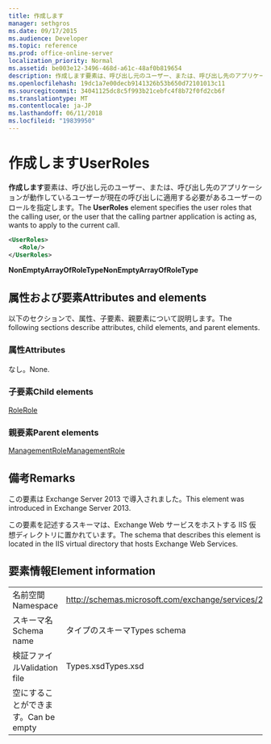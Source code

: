 ```yaml
---
title: 作成します
manager: sethgros
ms.date: 09/17/2015
ms.audience: Developer
ms.topic: reference
ms.prod: office-online-server
localization_priority: Normal
ms.assetid: be003e12-3496-468d-a61c-48af0b819654
description: 作成します要素は、呼び出し元のユーザー、または、呼び出し先のアプリケーションが動作しているユーザーが現在の呼び出しに適用する必要があるユーザーのロールを指定します。
ms.openlocfilehash: 19dc1a7e00decb9141326b53b650d72101013c11
ms.sourcegitcommit: 34041125dc8c5f993b21cebfc4f8b72f0fd2cb6f
ms.translationtype: MT
ms.contentlocale: ja-JP
ms.lasthandoff: 06/11/2018
ms.locfileid: "19839950"
---
```

# <a name="userroles"></a><span data-ttu-id="99514-103">作成します</span><span class="sxs-lookup"><span data-stu-id="99514-103">UserRoles</span></span>

<span data-ttu-id="99514-104">**作成します**要素は、呼び出し元のユーザー、または、呼び出し先のアプリケーションが動作しているユーザーが現在の呼び出しに適用する必要があるユーザーのロールを指定します。</span><span class="sxs-lookup"><span data-stu-id="99514-104">The **UserRoles** element specifies the user roles that the calling user, or the user that the calling partner application is acting as, wants to apply to the current call.</span></span> 
  
```XML
<UserRoles>
   <Role/>
</UserRoles>
```

 <span data-ttu-id="99514-105">**NonEmptyArrayOfRoleType**</span><span class="sxs-lookup"><span data-stu-id="99514-105">**NonEmptyArrayOfRoleType**</span></span>
## <a name="attributes-and-elements"></a><span data-ttu-id="99514-106">属性および要素</span><span class="sxs-lookup"><span data-stu-id="99514-106">Attributes and elements</span></span>

<span data-ttu-id="99514-107">以下のセクションで、属性、子要素、親要素について説明します。</span><span class="sxs-lookup"><span data-stu-id="99514-107">The following sections describe attributes, child elements, and parent elements.</span></span>
  
### <a name="attributes"></a><span data-ttu-id="99514-108">属性</span><span class="sxs-lookup"><span data-stu-id="99514-108">Attributes</span></span>

<span data-ttu-id="99514-109">なし。</span><span class="sxs-lookup"><span data-stu-id="99514-109">None.</span></span>
  
### <a name="child-elements"></a><span data-ttu-id="99514-110">子要素</span><span class="sxs-lookup"><span data-stu-id="99514-110">Child elements</span></span>

[<span data-ttu-id="99514-111">Role</span><span class="sxs-lookup"><span data-stu-id="99514-111">Role</span></span>](role.md)
  
### <a name="parent-elements"></a><span data-ttu-id="99514-112">親要素</span><span class="sxs-lookup"><span data-stu-id="99514-112">Parent elements</span></span>

[<span data-ttu-id="99514-113">ManagementRole</span><span class="sxs-lookup"><span data-stu-id="99514-113">ManagementRole</span></span>](managementrole.md)
  
## <a name="remarks"></a><span data-ttu-id="99514-114">備考</span><span class="sxs-lookup"><span data-stu-id="99514-114">Remarks</span></span>

<span data-ttu-id="99514-115">この要素は Exchange Server 2013 で導入されました。</span><span class="sxs-lookup"><span data-stu-id="99514-115">This element was introduced in Exchange Server 2013.</span></span>
  
<span data-ttu-id="99514-116">この要素を記述するスキーマは、Exchange Web サービスをホストする IIS 仮想ディレクトリに置かれています。</span><span class="sxs-lookup"><span data-stu-id="99514-116">The schema that describes this element is located in the IIS virtual directory that hosts Exchange Web Services.</span></span>
  
## <a name="element-information"></a><span data-ttu-id="99514-117">要素情報</span><span class="sxs-lookup"><span data-stu-id="99514-117">Element information</span></span>

|||
|:-----|:-----|
|<span data-ttu-id="99514-118">名前空間</span><span class="sxs-lookup"><span data-stu-id="99514-118">Namespace</span></span>  <br/> |http://schemas.microsoft.com/exchange/services/2006/types  <br/> |
|<span data-ttu-id="99514-119">スキーマ名</span><span class="sxs-lookup"><span data-stu-id="99514-119">Schema name</span></span>  <br/> |<span data-ttu-id="99514-120">タイプのスキーマ</span><span class="sxs-lookup"><span data-stu-id="99514-120">Types schema</span></span>  <br/> |
|<span data-ttu-id="99514-121">検証ファイル</span><span class="sxs-lookup"><span data-stu-id="99514-121">Validation file</span></span>  <br/> |<span data-ttu-id="99514-122">Types.xsd</span><span class="sxs-lookup"><span data-stu-id="99514-122">Types.xsd</span></span>  <br/> |
|<span data-ttu-id="99514-123">空にすることができます。</span><span class="sxs-lookup"><span data-stu-id="99514-123">Can be empty</span></span>  <br/> ||
   

